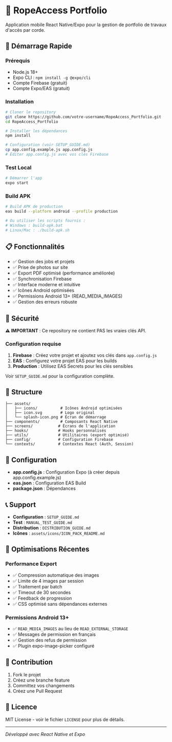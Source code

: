 # 📱 RopeAccess Portfolio

Application mobile React Native/Expo pour la gestion de portfolio de travaux d'accès par corde.

## 🚀 Démarrage Rapide

### Prérequis
- Node.js 18+
- Expo CLI : `npm install -g @expo/cli`
- Compte Firebase (gratuit)
- Compte Expo/EAS (gratuit)

### Installation
```bash
# Cloner le repository
git clone https://github.com/votre-username/RopeAccess_Portfolio.git
cd RopeAccess_Portfolio

# Installer les dépendances
npm install

# Configuration (voir SETUP_GUIDE.md)
cp app.config.example.js app.config.js
# Éditer app.config.js avec vos clés Firebase
```

### Test Local
```bash
# Démarrer l'app
expo start
```

### Build APK
```bash
# Build APK de production
eas build --platform android --profile production

# Ou utiliser les scripts fournis :
# Windows : build-apk.bat
# Linux/Mac : ./build-apk.sh
```

## 📋 Fonctionnalités

- ✅ Gestion des jobs et projets
- ✅ Prise de photos sur site
- ✅ Export PDF optimisé (performance améliorée)
- ✅ Synchronisation Firebase
- ✅ Interface moderne et intuitive
- ✅ Icônes Android optimisées
- ✅ Permissions Android 13+ (READ_MEDIA_IMAGES)
- ✅ Gestion des erreurs robuste

## 🔐 Sécurité

**⚠️ IMPORTANT** : Ce repository ne contient PAS les vraies clés API.

### Configuration requise
1. **Firebase** : Créez votre projet et ajoutez vos clés dans `app.config.js`
2. **EAS** : Configurez votre projet EAS pour les builds
3. **Production** : Utilisez EAS Secrets pour les clés sensibles

Voir `SETUP_GUIDE.md` pour la configuration complète.

## 📁 Structure

```
├── assets/
│   ├── icons/          # Icônes Android optimisées
│   ├── icon.svg        # Logo original
│   └── splash-icon.png # Écran de démarrage
├── components/         # Composants React Native
├── screens/           # Écrans de l'application
├── hooks/             # Hooks personnalisés
├── utils/             # Utilitaires (export optimisé)
├── config/            # Configuration Firebase
└── contexts/          # Contextes React (Auth, Session)
```

## 🔧 Configuration

- **app.config.js** : Configuration Expo (à créer depuis app.config.example.js)
- **eas.json** : Configuration EAS Build
- **package.json** : Dépendances

## 📞 Support

- **Configuration** : `SETUP_GUIDE.md`
- **Test** : `MANUAL_TEST_GUIDE.md`
- **Distribution** : `DISTRIBUTION_GUIDE.md`
- **Icônes** : `assets/icons/ICON_PACK_README.md`

## 🚀 Optimisations Récentes

### Performance Export
- ✅ Compression automatique des images
- ✅ Limite de 4 images par session
- ✅ Traitement par batch
- ✅ Timeout de 30 secondes
- ✅ Feedback de progression
- ✅ CSS optimisé sans dépendances externes

### Permissions Android 13+
- ✅ `READ_MEDIA_IMAGES` au lieu de `READ_EXTERNAL_STORAGE`
- ✅ Messages de permission en français
- ✅ Gestion des refus de permission
- ✅ Plugin expo-image-picker configuré

## 🤝 Contribution

1. Fork le projet
2. Créez une branche feature
3. Committez vos changements
4. Créez une Pull Request

## 📄 Licence

MIT License - voir le fichier `LICENSE` pour plus de détails.

---

*Développé avec React Native et Expo*
